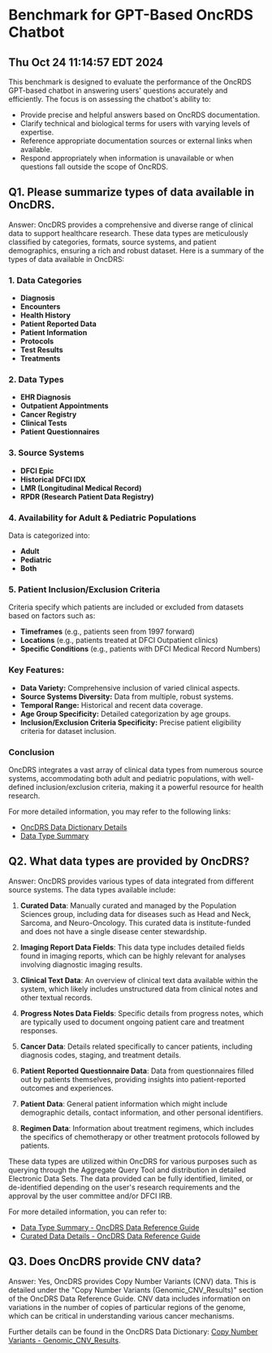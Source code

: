 # Benchmark for GPT-Based OncRDS Chatbot
## Thu Oct 24 11:14:57 EDT 2024

This benchmark is designed to evaluate the performance of the OncRDS GPT-based chatbot in answering users' questions accurately and efficiently. The focus is on assessing the chatbot's ability to:

- Provide precise and helpful answers based on OncRDS documentation.
- Clarify technical and biological terms for users with varying levels of expertise.
- Reference appropriate documentation sources or external links when available.
- Respond appropriately when information is unavailable or when questions fall outside the scope of OncRDS.

## Q1.  Please summarize types of data available in OncDRS.
Answer: OncDRS provides a comprehensive and diverse range of clinical data to support healthcare research. These data types are meticulously classified by categories, formats, source systems, and patient demographics, ensuring a rich and robust dataset. Here is a summary of the types of data available in OncDRS:

### 1. Data Categories
- **Diagnosis**
- **Encounters**
- **Health History**
- **Patient Reported Data**
- **Patient Information**
- **Protocols**
- **Test Results**
- **Treatments**

### 2. Data Types 
- **EHR Diagnosis**
- **Outpatient Appointments**
- **Cancer Registry**
- **Clinical Tests**
- **Patient Questionnaires**

### 3. Source Systems
- **DFCI Epic**
- **Historical DFCI IDX**
- **LMR (Longitudinal Medical Record)**
- **RPDR (Research Patient Data Registry)**

### 4. Availability for Adult & Pediatric Populations
Data is categorized into:
- **Adult**
- **Pediatric**
- **Both**

### 5. Patient Inclusion/Exclusion Criteria
Criteria specify which patients are included or excluded from datasets based on factors such as:
- **Timeframes** (e.g., patients seen from 1997 forward)
- **Locations** (e.g., patients treated at DFCI Outpatient clinics)
- **Specific Conditions** (e.g., patients with DFCI Medical Record Numbers)

### Key Features:
- **Data Variety:** Comprehensive inclusion of varied clinical aspects.
- **Source Systems Diversity:** Data from multiple, robust systems.
- **Temporal Range:** Historical and recent data coverage.
- **Age Group Specificity:** Detailed categorization by age groups.
- **Inclusion/Exclusion Criteria Specificity:** Precise patient eligibility criteria for dataset inclusion.

### Conclusion
OncDRS integrates a vast array of clinical data types from numerous source systems, accommodating both adult and pediatric populations, with well-defined inclusion/exclusion criteria, making it a powerful resource for health research.

For more detailed information, you may refer to the following links:
- [OncDRS Data Dictionary Details](https://wiki.dfci.harvard.edu:8443/oncdata/latest/oncdrs-data-dictionary-details)
- [Data Type Summary](https://wiki.dfci.harvard.edu:8443/oncdata/latest/data-type-summary)

## Q2.  What data types are provided by OncDRS?
Answer: OncDRS provides various types of data integrated from different source systems. The data types available include:

1. **Curated Data**: Manually curated and managed by the Population Sciences group, including data for diseases such as Head and Neck, Sarcoma, and Neuro-Oncology. This curated data is institute-funded and does not have a single disease center stewardship.

2. **Imaging Report Data Fields**: This data type includes detailed fields found in imaging reports, which can be highly relevant for analyses involving diagnostic imaging results.

3. **Clinical Text Data**: An overview of clinical text data available within the system, which likely includes unstructured data from clinical notes and other textual records.

4. **Progress Notes Data Fields**: Specific details from progress notes, which are typically used to document ongoing patient care and treatment responses.

5. **Cancer Data**: Details related specifically to cancer patients, including diagnosis codes, staging, and treatment details.

6. **Patient Reported Questionnaire Data**: Data from questionnaires filled out by patients themselves, providing insights into patient-reported outcomes and experiences.

7. **Patient Data**: General patient information which might include demographic details, contact information, and other personal identifiers.

8. **Regimen Data**: Information about treatment regimens, which includes the specifics of chemotherapy or other treatment protocols followed by patients.

These data types are utilized within OncDRS for various purposes such as querying through the Aggregate Query Tool and distribution in detailed Electronic Data Sets. The data provided can be fully identified, limited, or de-identified depending on the user's research requirements and the approval by the user committee and/or DFCI IRB.

For more detailed information, you can refer to:
- [Data Type Summary - OncDRS Data Reference Guide](https://wiki.dfci.harvard.edu:8443/oncdata/latest/data-type-summary)
- [Curated Data Details - OncDRS Data Reference Guide](https://wiki.dfci.harvard.edu:8443/oncdata/latest/oncdrs-data-dictionary-details/curated-data)

## Q3.  Does OncDRS provide CNV data?
Answer: Yes, OncDRS provides Copy Number Variants (CNV) data. This is detailed under the "Copy Number Variants (Genomic_CNV_Results)" section of the OncDRS Data Reference Guide. CNV data includes information on variations in the number of copies of particular regions of the genome, which can be critical in understanding various cancer mechanisms. 

Further details can be found in the OncDRS Data Dictionary:
[Copy Number Variants - Genomic_CNV_Results](https://wiki.dfci.harvard.edu:8443/oncdata/latest/oncdrs-data-dictionary-details/somatic-panel-test-results/copy-number-variants-genomic_cnv_results).

